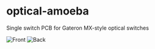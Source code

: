 # optical-amoeba
Single switch PCB for Gateron MX-style optical switches

![Front](https://i.imgur.com/5p1GqJJ.jpg)
![Back](https://i.imgur.com/AqY101D.jpg)
